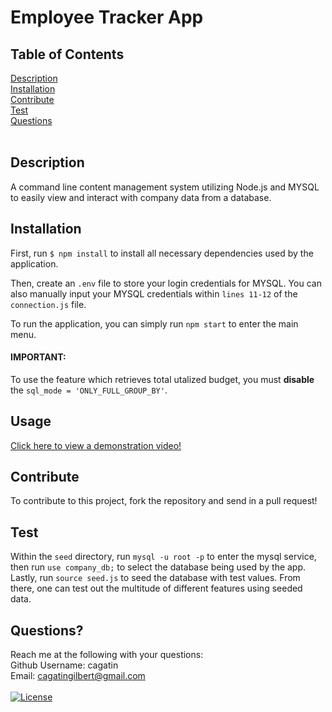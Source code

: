 # Employee Tracker App

## Table of Contents
[Description](#description) <br />
[Installation](#installation) <br />
[Contribute](#contribute) <br />
[Test](#test) <br />
[Questions](#questions) <br />
<br />

## Description
A command line content management system utilizing Node.js and MYSQL to easily view and interact with company data from a database.   <br />

## Installation
First, run ```$ npm install``` to install all necessary dependencies used by the application. <br/> 

Then, create an ```.env``` file to store your login credentials for MYSQL. You can also manually input your MYSQL credentials within ```lines 11-12``` of the ```connection.js``` file. <br/> 

To run the application, you can simply run ```npm start``` to enter the main menu. <br/>

#### IMPORTANT: 
To use the feature which retrieves total utalized budget, you must <strong> disable </strong> the ```sql_mode = 'ONLY_FULL_GROUP_BY'```.

## Usage
[Click here to view a demonstration video!](https://watch.screencastify.com/v/C4aaqoPChpx7rwpoUQZD)

## Contribute
To contribute to this project, fork the repository and send in a pull request! <br/>

## Test
Within the ```seed``` directory, run ```mysql -u root -p``` to enter the mysql service, then run ```use company_db;``` to select the database being used by the app. Lastly, run ```source seed.js``` to seed the database with test values. From there, one can test out the multitude of different features using seeded data. <br/>

## Questions? 
Reach me at the following with your questions: <br/>
Github Username: cagatin <br/>
Email:  cagatingilbert@gmail.com <br/>
<br/>
[![License](https://img.shields.io/badge/License-MIT-yellow.svg)](https://opensource.org/licenses/MIT)